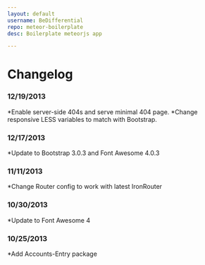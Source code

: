 ```yaml
---
layout: default
username: BeDifferential
repo: meteor-boilerplate
desc: Boilerplate meteorjs app

---
```

# Changelog

### 12/19/2013

*Enable server-side 404s and serve minimal 404 page.
*Change responsive LESS variables to match with Bootstrap.

### 12/17/2013

*Update to Bootstrap 3.0.3 and Font Awesome 4.0.3

### 11/11/2013

*Change Router config to work with latest IronRouter

### 10/30/2013

*Update to Font Awesome 4

### 10/25/2013

*Add Accounts-Entry package
